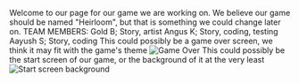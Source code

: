 Welcome to our page for our game we are working on.
We believe our game should be named "Heirloom", but that is something we could change later on.
TEAM MEMBERS:
Gold B; Story, artist
Angus K; Story, coding, testing
Aayush S; Story, coding
This could possibly be a game over screen, we think it may fit with the game's theme
![Game Over](https://github.com/g0ld-star/tehehe-/blob/main/images/Gameoverscreen.png?raw=true)
This could possibly be the start screen of our game, or the background of it at the very least
![Start screen background](https://github.com/g0ld-star/tehehe-/blob/main/images/startscreenbackground.png?raw=true)
